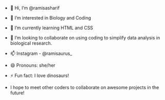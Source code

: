 - 👋 Hi, I’m @ramisasharif
- 👀 I’m interested in Biology and Coding
- 🌱 I’m currently learning HTML and CSS
- 💞️ I’m looking to collaborate on using coding to simplify data analysis in biological research.
- 📫 Instagram - @ramisaurus_
- 😄 Pronouns: she/her
- ⚡ Fun fact: I love dinosaurs!

- I hope to meet other coders to collaborate on awesome projects in the future!

